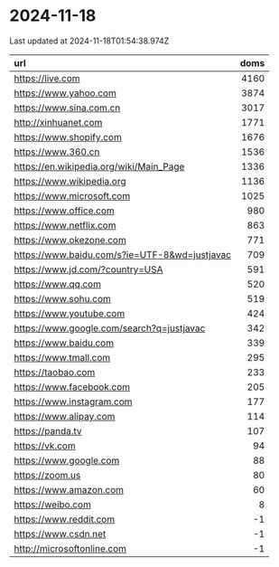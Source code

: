# 2024-11-18

<!-- BEGIN -->
Last updated at 2024-11-18T01:54:38.974Z

url | doms
:- | -:
https://live.com | 4160
https://www.yahoo.com | 3874
https://www.sina.com.cn | 3017
http://xinhuanet.com | 1771
https://www.shopify.com | 1676
https://www.360.cn | 1536
https://en.wikipedia.org/wiki/Main_Page | 1336
https://www.wikipedia.org | 1136
https://www.microsoft.com | 1025
https://www.office.com | 980
https://www.netflix.com | 863
https://www.okezone.com | 771
https://www.baidu.com/s?ie=UTF-8&wd=justjavac | 709
https://www.jd.com/?country=USA | 591
https://www.qq.com | 520
https://www.sohu.com | 519
https://www.youtube.com | 424
https://www.google.com/search?q=justjavac | 342
https://www.baidu.com | 339
https://www.tmall.com | 295
https://taobao.com | 233
https://www.facebook.com | 205
https://www.instagram.com | 177
https://www.alipay.com | 114
https://panda.tv | 107
https://vk.com | 94
https://www.google.com | 88
https://zoom.us | 80
https://www.amazon.com | 60
https://weibo.com | 8
https://www.reddit.com | -1
https://www.csdn.net | -1
http://microsoftonline.com | -1
<!-- END -->
